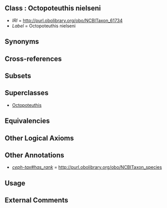 
## Class : Octopoteuthis nielseni

 * *IRI* = http://purl.obolibrary.org/obo/NCBITaxon_61734
 * *Label* = Octopoteuthis nielseni

## Synonyms


## Cross-references


## Subsets


## Superclasses

 * [Octopoteuthis](../../NCBITaxon/33/NCBITaxon_61733.md)

## Equivalencies


## Other Logical Axioms


## Other Annotations

 * *[ceph-tax#has_rank](../../ceph-tax#has/nk/ceph-tax#has_rank.md)* = http://purl.obolibrary.org/obo/NCBITaxon_species

## Usage


## External Comments

